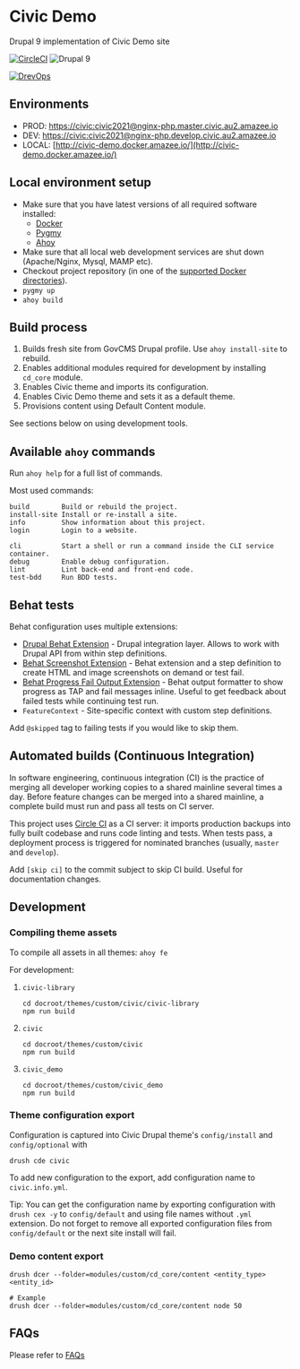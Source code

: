 # Civic Demo
Drupal 9 implementation of Civic Demo site

[![CircleCI](https://circleci.com/gh/salsadigitalauorg/civic/tree/develop.svg?style=svg&circle-token=abf9bde8507c968b4de120552682aa925d979256)](https://circleci.com/gh/salsadigitalauorg/civic/tree/develop)
![Drupal 9](https://img.shields.io/badge/Drupal-9-blue.svg)


[//]: # (DO NOT REMOVE THE BADGE BELOW. IT IS USED BY DREVOPS TO TRACK INTEGRATION)

[![DrevOps](https://img.shields.io/badge/DrevOps-9.x-blue.svg)](https://github.com/drevops/drevops/tree/9.x)

## Environments

- PROD: [https://civic:civic2021@nginx-php.master.civic.au2.amazee.io](https://civic:civic2021@nginx-php.master.civic.au2.amazee.io)
- DEV: [https://civic:civic2021@nginx-php.develop.civic.au2.amazee.io](https://civic:civic2021@nginx-php.develop.civic.au2.amazee.io)
- LOCAL: [http://civic-demo.docker.amazee.io/](http://civic-demo.docker.amazee.io/)

## Local environment setup

- Make sure that you have latest versions of all required software installed:
  - [Docker](https://www.docker.com/)
  - [Pygmy](https://pygmy.readthedocs.io/)
  - [Ahoy](https://github.com/ahoy-cli/ahoy)
- Make sure that all local web development services are shut down (Apache/Nginx, Mysql, MAMP etc).
- Checkout project repository (in one of the [supported Docker directories](https://docs.docker.com/docker-for-mac/osxfs/#access-control)).
- `pygmy up`
- `ahoy build`

## Build process

1. Builds fresh site from GovCMS Drupal profile. Use `ahoy install-site` to rebuild.
2. Enables additional modules required for development by installing `cd_core` module.
3. Enables Civic theme and imports its configuration.
4. Enables Civic Demo theme and sets it as a default theme.
5. Provisions content using Default Content module.

See sections below on using development tools.

## Available `ahoy` commands

Run `ahoy help` for a full list of commands.

Most used commands:

    build        Build or rebuild the project.
    install-site Install or re-install a site.
    info         Show information about this project.
    login        Login to a website.

    cli          Start a shell or run a command inside the CLI service container.
    debug        Enable debug configuration.
    lint         Lint back-end and front-end code.
    test-bdd     Run BDD tests.

## Behat tests

Behat configuration uses multiple extensions:
- [Drupal Behat Extension](https://github.com/jhedstrom/drupalextension) - Drupal integration layer. Allows to work with Drupal API from within step definitions.
- [Behat Screenshot Extension](https://github.com/integratedexperts/behat-screenshot) - Behat extension and a step definition to create HTML and image screenshots on demand or test fail.
- [Behat Progress Fail Output Extension](https://github.com/integratedexperts/behat-format-progress-fail) - Behat output formatter to show progress as TAP and fail messages inline. Useful to get feedback about failed tests while continuing test run.
- `FeatureContext` - Site-specific context with custom step definitions.

Add `@skipped` tag to failing tests if you would like to skip them.

## Automated builds (Continuous Integration)

In software engineering, continuous integration (CI) is the practice of merging all developer working copies to a shared mainline several times a day.
Before feature changes can be merged into a shared mainline, a complete build must run and pass all tests on CI server.

This project uses [Circle CI](https://circleci.com/) as a CI server: it imports production backups into fully built codebase and runs code linting and tests. When tests pass, a deployment process is triggered for nominated branches (usually, `master` and `develop`).

Add `[skip ci]` to the commit subject to skip CI build. Useful for documentation changes.

## Development

### Compiling theme assets

To compile all assets in all themes: `ahoy fe`

For development:
1. `civic-library`

       cd docroot/themes/custom/civic/civic-library
       npm run build

2. `civic`

       cd docroot/themes/custom/civic
       npm run build

2. `civic_demo`

       cd docroot/themes/custom/civic_demo
       npm run build

### Theme configuration export

Configuration is captured into Civic Drupal theme's `config/install` and
`config/optional` with

    drush cde civic

To add new configuration to the export, add configuration name to `civic.info.yml`.

Tip: You can get the configuration name by exporting configuration with `drush cex -y`
to `config/default` and using file names without `.yml` extension. Do not forget
to remove all exported configuration files from `config/default` or the next site
install will fail.

### Demo content export

    drush dcer --folder=modules/custom/cd_core/content <entity_type> <entity_id>

    # Example
    drush dcer --folder=modules/custom/cd_core/content node 50

## FAQs

Please refer to [FAQs](FAQs.md)
